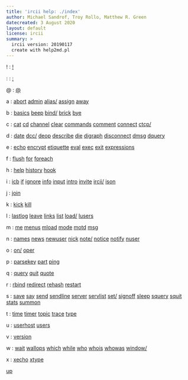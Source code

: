 ```yaml
---
title: 'ircii help: ./index'
author: Michael Sandrof, Troy Rollo, Matthew R. Green
datecreated: 3 August 2020
layout: default
license: ircii
summary: >
  ircii version: 20190117
  create with help2md.pl
---
```



!
:  [!](Exclamation_mark.html) 

:
:  [:](Colon.html) 

@
:  [@](At_sign.html) 

a
:  [abort](abort.html) [admin](admin.html) [alias/](alias/index.html) [assign](assign.html) [away](away.html) 

b
:  [basics](basics.html) [beep](beep.html) [bind/](bind/index.html) [brick](brick.html) [bye](bye.html) 

c
:  [cat](cat.html) [cd](cd.html) [channel](channel.html) [clear](clear.html) [commands](commands.html) [comment](comment.html) [connect](connect.html) [ctcp/](ctcp/index.html) 

d
:  [date](date.html) [dcc/](dcc/index.html) [deop](deop.html) [describe](describe.html) [die](die.html) [digraph](digraph.html) [disconnect](disconnect.html) [dmsg](dmsg.html) [dquery](dquery.html) 

e
:  [echo](echo.html) [encrypt](encrypt.html) [etiquette](etiquette.html) [eval](eval.html) [exec](exec.html) [exit](exit.html) [expressions](expressions.html) 

f
:  [flush](flush.html) [for](for.html) [foreach](foreach.html) 

h
:  [help](help.html) [history](history.html) [hook](hook.html) 

i
:  [icb](icb.html) [if](if.html) [ignore](ignore.html) [info](info.html) [input](input.html) [intro](intro.html) [invite](invite.html) [ircii/](ircii/index.html) [ison](ison.html) 

j
:  [join](join.html) 

k
:  [kick](kick.html) [kill](kill.html) 

l
:  [lastlog](lastlog.html) [leave](leave.html) [links](links.html) [list](list.html) [load/](load/index.html) [lusers](lusers.html) 

m
:  [me](me.html) [menus](menus.html) [mload](mload.html) [mode](mode.html) [motd](motd.html) [msg](msg.html) 

n
:  [names](names.html) [news](news.html) [newuser](newuser.html) [nick](nick.html) [note/](note/index.html) [notice](notice.html) [notify](notify.html) [nuser](nuser.html) 

o
:  [on/](on/index.html) [oper](oper.html) 

p
:  [parsekey](parsekey.html) [part](part.html) [ping](ping.html) 

q
:  [query](query.html) [quit](quit.html) [quote](quote.html) 

r
:  [rbind](rbind.html) [redirect](redirect.html) [rehash](rehash.html) [restart](restart.html) 

s
:  [save](save.html) [say](say.html) [send](send.html) [sendline](sendline.html) [server](server.html) [servlist](servlist.html) [set/](set/index.html) [signoff](signoff.html) [sleep](sleep.html) [squery](squery.html) [squit](squit.html) [stats](stats.html) [summon](summon.html) 

t
:  [time](time.html) [timer](timer.html) [topic](topic.html) [trace](trace.html) [type](type.html) 

u
:  [userhost](userhost.html) [users](users.html) 

v
:  [version](version.html) 

w
:  [wait](wait.html) [wallops](wallops.html) [which](which.html) [while](while.html) [who](who.html) [whois](whois.html) [whowas](whowas.html) [window/](window/index.html) 

x
:  [xecho](xecho.html) [xtype](xtype.html) 

[up](..)
